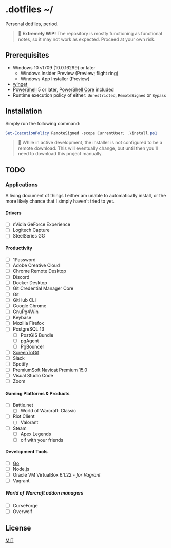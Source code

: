 # .dotfiles ~/

Personal dotfiles, period.

> 🚧 __Extremely WIP!__ The repository is mostly functioning as functional
> notes, so it may not work as expected. Proceed at your own risk.

## Prerequisites

- Windows 10 v1709 (10.0.16299) or later
  - Windows Insider Preview (Preview; flight ring)
  - Windows App Installer (Preview)
- [winget](https://docs.microsoft.com/en-us/windows/package-manager/winget/)
- [PowerShell](https://aka.ms/wmf5download) 5 or later, [PowerShell Core](https://github.com/PowerShell/PowerShell) included
- Runtime execution policy of either: `Unrestricted`, `RemoteSigned` or `Bypass`


## Installation

Simply run the following command:

```powershell
Set-ExecutionPolicy RemoteSigned -scope CurrentUser; .\install.ps1
```

> 🚨 While in active development, the installer is not configured to be a remote
> download. This will eventually change, but until then you'll need to download
> this project manually.

## TODO

### Applications

A living document of things I either am unable to automatically install, or the
more likely chance that I simply haven't tried to yet.

#### Drivers

- [ ] nVidia GeForce Experience
- [ ] Logitech Capture
- [ ] SteelSeries GG

#### Productivity

- [ ] 1Password
- [ ] Adobe Creative Cloud
- [ ] Chrome Remote Desktop
- [ ] Discord
- [ ] Docker Desktop
- [ ] Git Credential Manager Core
- [ ] Git
- [ ] GitHub CLI
- [ ] Google Chrome
- [ ] GnuPg4Win
- [ ] Keybase
- [ ] Mozilla Firefox
- [ ] PostgreSQL 13
  - [ ] PostGIS Bundle
  - [ ] pgAgent
  - [ ] PgBouncer
- [ ] [ScreenToGif](https://www.screentogif.com)
- [ ] Slack
- [ ] Spotify
- [ ] PremiumSoft Navicat Premium 15.0
- [ ] Visual Studio Code
- [ ] Zoom

#### Gaming Platforms & Products

- [ ] Battle.net
  - [ ] World of Warcraft: Classic
- [ ] Riot Client
  - [ ] Valorant
- [ ] Steam
  - [ ] Apex Legends
  - [ ] olf with your friends

#### Development Tools

- [ ] [Go](https://golang.org/)
- [ ] Node.js
- [ ] Oracle VM VirtualBox 6.1.22 - *for Vagrant*
- [ ] Vagrant

##### World of Warcraft addon managers

- [ ] CurseForge
- [ ] Overwolf

## License

[MIT](./LICENSE)
